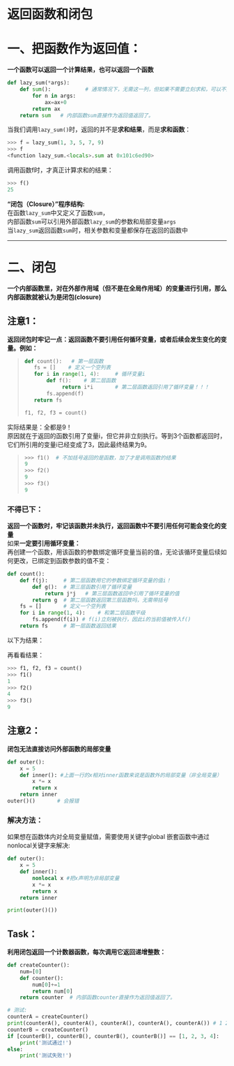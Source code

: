 # 返回函数和闭包

# 一、把函数作为返回值：
**一个函数可以返回一个计算结果，也可以返回一个函数**
```python
def lazy_sum(*args):
    def sum():           # 通常情况下，无需这一列，但如果不需要立刻求和，可以不返回求和的结果，而是返回求和的函数
        for n in args:
            ax=ax+0
        return ax
    return sum   # 内部函数sum直接作为返回值返回了。
```

当我们调用`lazy_sum()`时，返回的并不是**求和结果**，而是**求和函数**：

```python
>>> f = lazy_sum(1, 3, 5, 7, 9)
>>> f
<function lazy_sum.<locals>.sum at 0x101c6ed90>
```

调用函数f时，才真正计算求和的结果：

```python
>>> f()
25
```

**“闭包（Closure）”程序结构:**  
在函数`lazy_sum`中又定义了函数`sum`，  
内部函数`sum`可以引用外部函数`lazy_sum`的参数和局部变量`args`  
当`lazy_sum`返回函数`sum`时，相关参数和变量都保存在返回的函数中


************************************


# 二、闭包

**一个内部函数里，对在外部作用域（但不是在全局作用域）的变量进行引用，那么内部函数就被认为是闭包(closure)**

## 注意1：

**返回闭包时牢记一点：返回函数不要引用任何循环变量，或者后续会发生变化的变量。例如：**  

>```python
>def count():   # 第一层函数
>    fs = []    # 定义一个空列表
>    for i in range(1, 4):     # 循环变量i
>        def f():    # 第二层函数
>             return i*i       # 第二层函数返回引用了循环变量！！！
>        fs.append(f)
>    return fs
>
>f1, f2, f3 = count()
>```

实际结果是：全都是9！  
原因就在于返回的函数引用了变量i，但它并非立刻执行。等到3个函数都返回时，它们所引用的变量i已经变成了3，因此最终结果为9。
>```python
>>>> f1()  # 不加括号返回的是函数，加了才是调用函数的结果
>9
>>>> f2()
>9
>>>> f3()
>9
>```

### 不得已下：
**返回一个函数时，牢记该函数并未执行，返回函数中不要引用任何可能会变化的变量**  
如果**一定要引用循环变量：**   
再创建一个函数，用该函数的参数绑定循环变量当前的值，无论该循环变量后续如何更改，已绑定到函数参数的值不变：


```python
def count():
    def f(j):     # 第二层函数用它的参数绑定循环变量的值i！
        def g():  # 第三层函数引用了循环变量
            return j*j   # 第三层函数返回中引用了循环变量的值
        return g  # 第二层函数返回第三层函数吗，无需带括号
    fs = []       # 定义一个空列表
    for i in range(1, 4):    # 和第二层函数平级
        fs.append(f(i)) # f(i)立刻被执行，因此i的当前值被传入f()
    return fs     # 第一层函数返回结果
```


以下为结果：

再看看结果：
```python
>>> f1, f2, f3 = count()
>>> f1()
1
>>> f2()
4
>>> f3()
9
```


## 注意2：
**闭包无法直接访问外部函数的局部变量**

```python
def outer():
    x = 5 
    def inner(): #上面一行的x相对inner函数来说是函数外的局部变量（非全局变量）
        x *= x
        return x
    return inner
outer()()       # 会报错
```

### 解决方法：  
如果想在函数体内对全局变量赋值，需要使用关键字global
嵌套函数中通过nonlocal关键字来解决:
```python
def outer():
    x = 5 
    def inner(): 
        nonlocal x #把x声明为非局部变量
        x *= x
        return x
    return inner 

print(outer()())
```



## Task：

**利用闭包返回一个计数器函数，每次调用它返回递增整数：**

```python
def createCounter():
    num=[0]
    def counter():
        num[0]+=1
        return num[0]
    return counter  # 内部函数counter直接作为返回值返回了。

# 测试:
counterA = createCounter()
print(counterA(), counterA(), counterA(), counterA(), counterA()) # 1 2 3 4 5
counterB = createCounter()
if [counterB(), counterB(), counterB(), counterB()] == [1, 2, 3, 4]:
    print('测试通过!')
else:
    print('测试失败!')

```